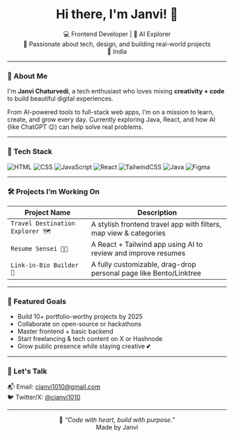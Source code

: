 <h1 align="center">Hi there, I'm Janvi! 👋</h1>
<p align="center">
  💻 Frontend Developer | 🤖 AI Explorer <br />
  🎯 Passionate about tech, design, and building real-world projects <br />
  📍 India  
</p>

---

### 💫 About Me
I'm **Janvi Chaturvedi**, a tech enthusiast who loves mixing **creativity + code** to build beautiful digital experiences.

From AI-powered tools to full-stack web apps, I’m on a mission to learn, create, and grow every day. Currently exploring Java, React, and how AI (like ChatGPT 😉) can help solve real problems.

---

### 🚀 Tech Stack

![HTML](https://img.shields.io/badge/HTML-E34F26?style=for-the-badge&logo=html5&logoColor=white)
![CSS](https://img.shields.io/badge/CSS-1572B6?style=for-the-badge&logo=css3&logoColor=white)
![JavaScript](https://img.shields.io/badge/JavaScript-F7DF1E?style=for-the-badge&logo=javascript&logoColor=black)
![React](https://img.shields.io/badge/React-20232A?style=for-the-badge&logo=react&logoColor=61DAFB)
![TailwindCSS](https://img.shields.io/badge/Tailwind-38B2AC?style=for-the-badge&logo=tailwind-css&logoColor=white)
![Java](https://img.shields.io/badge/Java-ED8B00?style=for-the-badge&logo=java&logoColor=white)
![Figma](https://img.shields.io/badge/Figma-%23F24E1E.svg?style=for-the-badge&logo=figma&logoColor=white)

---



### 🛠 Projects I’m Working On
| Project Name | Description |
|--------------|-------------|
| `Travel Destination Explorer 🗺️` | A stylish frontend travel app with filters, map view & categories |
| `Resume Sensei 🧠💼` | A React + Tailwind app using AI to review and improve resumes |
| `Link-in-Bio Builder 🔗` | A fully customizable, drag-drop personal page like Bento/Linktree |

---

### 📌 Featured Goals
- Build 10+ portfolio-worthy projects by 2025  
- Collaborate on open-source or hackathons  
- Master frontend + basic backend  
- Start freelancing & tech content on X or Hashnode  
- Grow public presence while staying creative 💕

---

### 💬 Let's Talk
📬 Email: [cjanvi1010@gmail.com](mailto:cjanvi1010@gmail.com)  
🐦 Twitter/X: [@cjanvi1010](https://x.com/cjanvi1010)


---


<div align="center">
 
  🧃 *“Code with heart, build with purpose.”*  
  Made by Janvi
</div>

